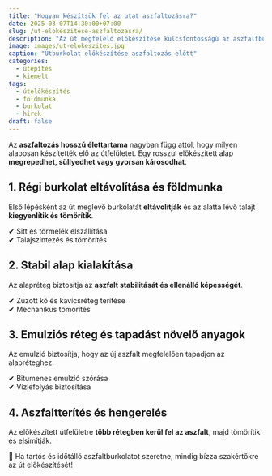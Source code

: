 ```yaml
---
title: "Hogyan készítsük fel az utat aszfaltozásra?"
date: 2025-03-07T14:30:00+07:00
slug: /ut-elokeszitese-aszfaltozasra/
description: "Az út megfelelő előkészítése kulcsfontosságú az aszfaltburkolat tartóssága szempontjából. Nézzük a legfontosabb lépéseket!"
image: images/ut-elokeszites.jpg
caption: "Útburkolat előkészítése aszfaltozás előtt"
categories:
  - útépítés
  - kiemelt
tags:
  - útelőkészítés
  - földmunka
  - burkolat
  - hírek
draft: false
---
```


Az **aszfaltozás hosszú élettartama** nagyban függ attól, hogy milyen alaposan készítették elő az útfelületet. Egy rosszul előkészített alap **megrepedhet, süllyedhet vagy gyorsan károsodhat**.  

## **1. Régi burkolat eltávolítása és földmunka**  
Első lépésként az út meglévő burkolatát **eltávolítják** és az alatta lévő talajt **kiegyenlítik és tömörítik**.  

✔ Sitt és törmelék elszállítása  
✔ Talajszintezés és tömörítés  

## **2. Stabil alap kialakítása**  
Az alapréteg biztosítja az **aszfalt stabilitását és ellenálló képességét**.  

✔ Zúzott kő és kavicsréteg terítése  
✔ Mechanikus tömörítés  

## **3. Emulziós réteg és tapadást növelő anyagok**  
Az emulzió biztosítja, hogy az új aszfalt megfelelően tapadjon az alapréteghez.  

✔ Bitumenes emulzió szórása  
✔ Vízlefolyás biztosítása  

## **4. Aszfaltterítés és hengerelés**  
Az előkészített útfelületre **több rétegben kerül fel az aszfalt**, majd tömörítik és elsimítják.  

🚧 Ha tartós és időtálló aszfaltburkolatot szeretne, mindig bízza szakértőkre az út előkészítését!  